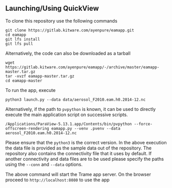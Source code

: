 ## Launching/Using QuickView

To clone this repository use the following commands

```
git clone https://gitlab.kitware.com/ayenpure/eamapp.git
cd eamapp
git lfs install
git lfs pull
```

Alternatively, the code can also be downloaded as a tarball

```
wget https://gitlab.kitware.com/ayenpure/eamapp/-/archive/master/eamapp-master.tar.gz
tar -xvzf eamapp-master.tar.gz
cd eamapp-master
```

To run the app, execute

```
python3 launch.py --data data/aerosol_F2010.eam.h0.2014-12.nc
```

Alternatively, if the path to `pvpython` is known, it can be used to directly
execute the main application script on successive scripts.

```
/Applications/ParaView-5.13.1.app/Contents/bin/pvpython --force-offscreen-rendering eamapp.py --venv .pvenv --data aerosol_F2010.eam.h0.2014-12.nc
```

Please ensure that the `python3` is the correct version. In the above execution
the data file is provided as the sample data out of the repository. The
repository also contains the connectivity file that it uses by default. If
another connectivity and data files are to be used please specify the paths
using the `--conn` and `--data` options.

The above command will start the Trame app server. On the browser proceed to
`http://localhost:8080` to use the app
